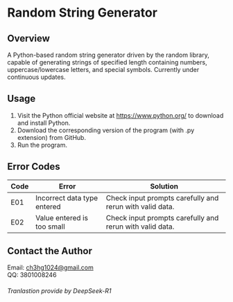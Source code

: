 # Random String Generator  
## Overview  
A Python-based random string generator driven by the random library, capable of generating strings of specified length containing numbers, uppercase/lowercase letters, and special symbols. Currently under continuous updates.  

## Usage  
1. Visit the Python official website at https://www.python.org/ to download and install Python.  
2. Download the corresponding version of the program (with .py extension) from GitHub.  
3. Run the program.  

## Error Codes  
| Code | Error                          | Solution                                  |  
|------|--------------------------------|-------------------------------------------|  
| E01  | Incorrect data type entered    | Check input prompts carefully and rerun with valid data. |  
| E02  | Value entered is too small     | Check input prompts carefully and rerun with valid data. |  

## Contact the Author  
Email: ch3hg1024@gmail.com  
QQ: 3801008246  

###### Tranlastion provide by DeepSeek-R1

